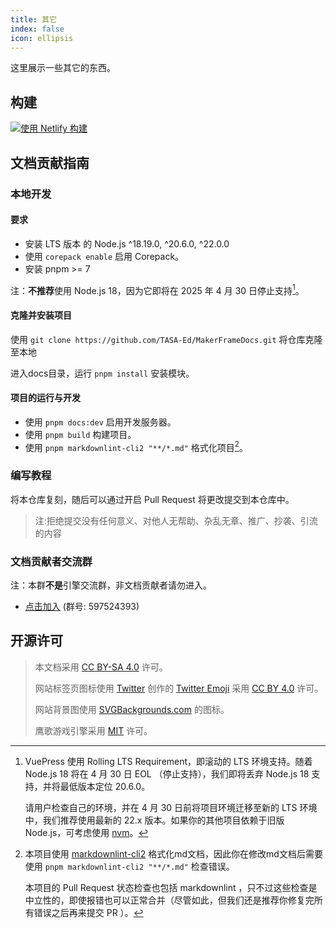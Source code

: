 ```yaml
---
title: 其它
index: false
icon: ellipsis
---
```


这里展示一些其它的东西。

## 构建

[![使用 Netlify 构建](https://api.netlify.com/api/v1/badges/75983092-fde6-4c25-8f5f-6e0d7af010fe/deploy-status)](https://app.netlify.com/sites/jovial-sable-a4b76d/deploys)

## 文档贡献指南

### 本地开发

#### **要求**

- 安装 LTS 版本 的 Node.js ^18.19.0, ^20.6.0, ^22.0.0
- 使用 `corepack enable` 启用 Corepack。
- 安装 pnpm >= 7

注：**不推荐**使用 Node.js 18，因为它即将在 2025 年 4 月 30 日停止支持[^node18]。

#### **克隆并安装项目**

使用 `git clone https://github.com/TASA-Ed/MakerFrameDocs.git` 将仓库克隆至本地

进入docs目录，运行 `pnpm install` 安装模块。

#### **项目的运行与开发**

- 使用 `pnpm docs:dev` 启用开发服务器。
- 使用 `pnpm build` 构建项目。
- 使用 `pnpm markdownlint-cli2 "**/*.md"` 格式化项目[^lint]。

### 编写教程

将本仓库复刻，随后可以通过开启 Pull Request 将更改提交到本仓库中。

> 注:拒绝提交没有任何意义、对他人无帮助、杂乱无章、推广、抄袭、引流的内容

### 文档贡献者交流群

注：本群**不是**引擎交流群，非文档贡献者请勿进入。

- [点击加入](https://qm.qq.com/q/9tsBvtRsiY) (群号: 597524393)

## 开源许可

> 本文档采用 [CC BY-SA 4.0](https://creativecommons.org/licenses/by-sa/4.0/) 许可。
>
> 网站标签页图标使用 [Twitter](https://github.com/twitter) 创作的 [Twitter Emoji](https://github.com/twitter/twemoji) 采用 [CC BY 4.0](https://creativecommons.org/licenses/by/4.0/) 许可。
>
> 网站背景图使用 [SVGBackgrounds.com](https://www.svgbackgrounds.com/set/free-svg-backgrounds-and-patterns/) 的图标。
>
> 鹰歌游戏引擎采用 [MIT](https://github.com/leamus/MakerFrame/blob/main/LICENSE) 许可。

[^node18]: VuePress 使用 Rolling LTS Requirement，即滚动的 LTS 环境支持。随着 Node.js 18 将在 4 月 30 日 EOL （停止支持），我们即将丢弃 Node.js 18 支持，并将最低版本定位 20.6.0。

    请用户检查自己的环境，并在 4 月 30 日前将项目环境迁移至新的 LTS 环境中，我们推荐使用最新的 22.x 版本。如果你的其他项目依赖于旧版 Node.js，可考虑使用 [nvm](https://github.com/nvm-sh/nvm)。

[^lint]: 本项目使用 [markdownlint-cli2](https://www.npmjs.com/package/markdownlint-cli2) 格式化md文档，因此你在修改md文档后需要使用 `pnpm markdownlint-cli2 "**/*.md"` 检查错误。

    本项目的 Pull Request 状态检查也包括 markdownlint ，只不过这些检查是中立性的，即使报错也可以正常合并（尽管如此，但我们还是推荐你修复完所有错误之后再来提交 PR ）。
